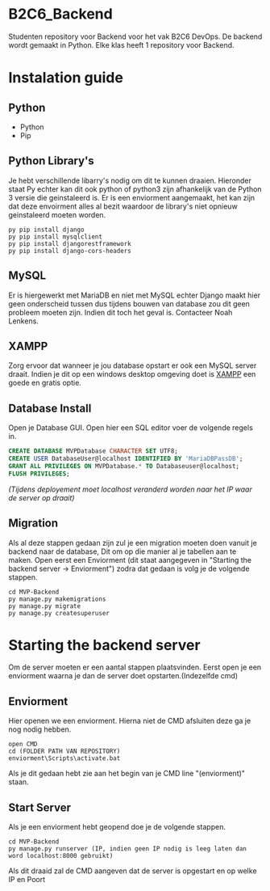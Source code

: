 # B2C6_Backend
Studenten repository voor Backend voor het vak B2C6 DevOps. De backend wordt gemaakt in Python. Elke klas heeft 1 repository voor Backend.

# Instalation guide
## Python
- Python
- Pip

## Python Library's
Je hebt verschillende libarry's nodig om dit te kunnen draaien. Hieronder staat Py echter kan dit ook python of python3 zijn afhankelijk van de Python 3 versie die geinstaleerd is.
Er is een enviorment aangemaakt, het kan zijn dat deze envoirment alles al bezit waardoor de library's niet opnieuw geinstaleerd moeten worden.

```
py pip install django
py pip install mysqlclient
py pip install djangorestframework
py pip install django-cors-headers
```

## MySQL
Er is hiergewerkt met MariaDB en niet met MySQL echter Django maakt hier geen onderscheid tussen dus tijdens bouwen van database zou dit geen probleem moeten zijn. Indien dit toch het geval is. Contacteer Noah Lenkens.

## XAMPP
Zorg ervoor dat wanneer je jou database opstart er ook een MySQL server draait.
Indien je dit op een windows desktop omgeving doet is [XAMPP](https://www.apachefriends.org/) een goede en gratis optie.

## Database Install
Open je Database GUI. Open hier een SQL editor voer de volgende regels in.
```sql
CREATE DATABASE MVPDatabase CHARACTER SET UTF8;
CREATE USER DatabaseUser@localhost IDENTIFIED BY 'MariaDBPassDB';
GRANT ALL PRIVILEGES ON MVPDatabase.* TO Databaseuser@localhost;
FLUSH PRIVILEGES;
```
*(Tijdens deployement moet localhost veranderd worden naar het IP waar de server op draait)*


## Migration
Als al deze stappen gedaan zijn zul je een migration moeten doen vanuit je backend naar de database, Dit om op die manier al je tabellen aan te maken.
Open eerst een Enviorment (dit staat aangegeven in "Starting the backend server -> Enviorment")
zodra dat gedaan is volg je de volgende stappen.
```
cd MVP-Backend
py manage.py makemigrations
py manage.py migrate
py manage.py createsuperuser
```

# Starting the backend server
Om de server moeten er een aantal stappen plaatsvinden. Eerst open je een enviorment waarna je dan de server doet opstarten.(Indezelfde cmd)

## Enviorment
Hier openen we een enviorment. Hierna niet de CMD afsluiten deze ga je nog nodig hebben.
```
open CMD
cd (FOLDER PATH VAN REPOSITORY)
enviorment\Scripts\activate.bat
```
Als je dit gedaan hebt zie aan het begin van je CMD line "(enviorment)" staan.

## Start Server
Als je een enviorment hebt geopend doe je de volgende stappen.
```
cd MVP-Backend
py manage.py runserver (IP, indien geen IP nodig is leeg laten dan word localhost:8000 gebruikt)
```
Als dit draaid zal de CMD aangeven dat de server is opgestart en op welke IP en Poort
